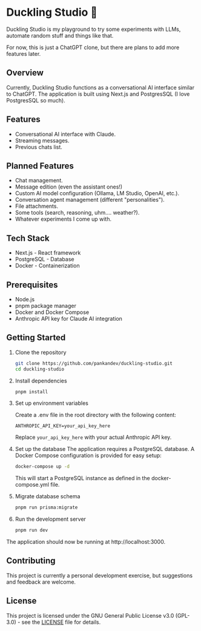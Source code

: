 # Duckling Studio 🦆

Duckling Studio is my playground to try some experiments with LLMs, automate random stuff and
things like that.

For now, this is just a ChatGPT clone, but there are plans to add more features later.

## Overview

Currently, Duckling Studio functions as a conversational AI interface similar to ChatGPT. The application is built using
Next.js and PostgresSQL (I love PostgresSQL so much).

## Features

- Conversational AI interface with Claude.
- Streaming messages.
- Previous chats list.

## Planned Features

- Chat management.
- Message edition (even the assistant ones!)
- Custom AI model configuration (Ollama, LM Studio, OpenAI, etc.).
- Conversation agent management (different "personalities").
- File attachments.
- Some tools (search, reasoning, uhm.... weather?).
- Whatever experiments I come up with.

## Tech Stack

- Next.js - React framework
- PostgreSQL - Database
- Docker - Containerization

## Prerequisites

- Node.js
- pnpm package manager
- Docker and Docker Compose
- Anthropic API key for Claude AI integration

## Getting Started

1. Clone the repository
    ```bash
    git clone https://github.com/pankandev/duckling-studio.git
    cd duckling-studio
    ```
2. Install dependencies
    ```bash
    pnpm install
    ```
3. Set up environment variables

   Create a .env file in the root directory with the following content:
   ```dotenv
   ANTHROPIC_API_KEY=your_api_key_here
   ```
   Replace `your_api_key_here` with your actual Anthropic API key.
4. Set up the database
   The application requires a PostgreSQL database. A Docker Compose configuration is provided for easy setup:
    ```bash
    docker-compose up -d
    ```
   This will start a PostgreSQL instance as defined in the docker-compose.yml file.
5. Migrate database schema
    ```bash
    pnpm run prisma:migrate
    ```
7. Run the development server
    ```bash
    pnpm run dev
    ```

The application should now be running at http://localhost:3000.

## Contributing

This project is currently a personal development exercise, but suggestions and feedback are welcome.

## License

This project is licensed under the GNU General Public License v3.0 (GPL-3.0) - see the [LICENSE](LICENSE) file for details.
